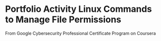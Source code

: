 # Portfolio Activity Linux Commands to Manage File Permissions
From Google Cybersecurity Professional Certificate Program on Coursera
